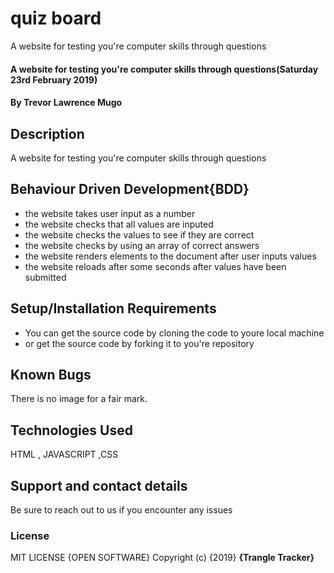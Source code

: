# quiz board
A website for testing you're computer skills through questions
#### A website for testing you're computer skills through questions(Saturday 23rd February 2019)
#### By **Trevor Lawrence Mugo**
## Description
A website for testing you're computer skills through questions
## Behaviour Driven Development{BDD}
* the website takes user input as a number
* the website checks that all values are  inputed
* the website checks the values to see if they are correct
* the website checks by using an array of correct answers
* the website renders elements to the document after user inputs values
* the website reloads after some seconds after values have been submitted 
## Setup/Installation Requirements
* You can get the source code by cloning the code to youre local machine 
* or get the source code by forking it to you're repository
## Known Bugs
There is no image for a fair mark.
## Technologies Used
HTML , JAVASCRIPT ,CSS
## Support and contact details
Be sure to reach out to us if you encounter any issues
### License
MIT LICENSE {OPEN SOFTWARE}
Copyright (c) {2019} **{Trangle Tracker}**

